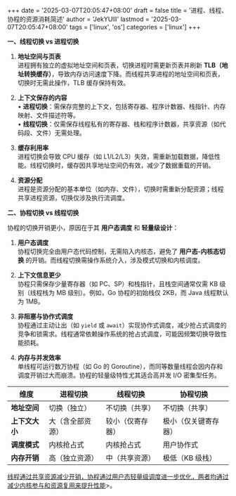 +++
date = '2025-03-07T20:05:47+08:00'
draft = false
title = '进程、线程、协程的资源消耗简述'
author = 'JekYUlll'
lastmod = '2025-03-07T20:05:47+08:00'
tags = ['linux', 'os']
categories = ['linux']
+++

**一、线程切换 vs 进程切换**

1. **地址空间与页表**  
   进程拥有独立的虚拟地址空间和页表，切换进程时需更新页表并刷新 **TLB（地址转换缓存）**，导致内存访问速度下降。而线程共享进程的地址空间和页表，切换时无需此操作，TLB 缓存保持有效。

2. **上下文保存的内容**  
   • **进程切换**：需保存完整的上下文，包括寄存器、程序计数器、栈指针、内存映射、文件描述符等。  
   • **线程切换**：仅需保存线程私有的寄存器、栈和程序计数器，共享资源（如代码段、文件）无需处理。

3. **缓存利用率**  
   进程切换会导致 CPU 缓存（如 L1/L2/L3）失效，需重新加载数据，降低性能。线程切换时，缓存因共享地址空间仍有效，减少了数据重载的开销。

4. **资源分配**  
   进程是资源分配的基本单位（如内存、文件），切换时需重新分配资源；线程共享进程资源，切换仅涉及执行流调度。

**二、协程切换 vs 线程切换**

协程的切换开销更小，原因在于其 **用户态调度** 和 **轻量级设计**：

1. **用户态调度**  
   协程切换完全由用户态代码控制，无需陷入内核态，避免了 **用户态-内核态切换** 的开销。而线程切换需操作系统介入，涉及模式切换和内核调度。

2. **上下文信息更少**  
   协程只需保存少量寄存器（如 PC、SP）和栈指针，且栈空间通常仅需 KB 级别（线程栈为 MB 级别）。例如，Go 协程的初始栈仅 2KB，而 Java 线程默认为 1MB。

3. **非阻塞与协作式调度**  
   协程通过主动让出（如 `yield` 或 `await`）实现协作式调度，减少抢占式调度的竞争和锁需求。线程通常依赖操作系统的抢占式调度，可能因频繁切换导致性能损耗。

4. **内存与并发效率**  
   单线程可运行数万协程（如 Go 的 Goroutine），而同等数量线程会因内存和调度开销过大而崩溃。协程的轻量级特性尤其适合高并发 I/O 密集型任务。

| **维度**       | **进程切换**     | **线程切换**     | **协程切换**         |
| -------------- | ---------------- | ---------------- | -------------------- |
| **地址空间**   | 切换（独立）     | 不切换（共享）   | 不切换（共享）       |
| **上下文大小** | 大（含全部资源） | 较小（仅寄存器） | 极小（仅关键寄存器） |
| **调度模式**   | 内核抢占式       | 内核抢占式       | 用户协作式           |
| **内存开销**   | 高（独立资源）   | 中（共享资源）   | 极低（KB 级栈）      |

<u>线程通过共享资源减少开销，协程通过用户态轻量级调度进一步优化，两者均通过减少内核参与和资源复用来提升性能</u>>。